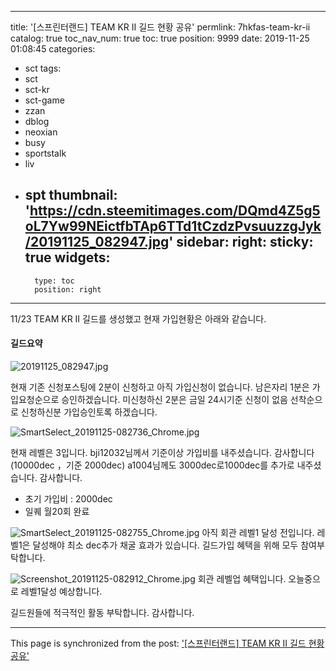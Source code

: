 
---
title: '[스프린터랜드] TEAM KR II 길드 현황 공유'
permlink: 7hkfas-team-kr-ii
catalog: true
toc_nav_num: true
toc: true
position: 9999
date: 2019-11-25 01:08:45
categories:
- sct
tags:
- sct
- sct-kr
- sct-game
- zzan
- dblog
- neoxian
- busy
- sportstalk
- liv
- spt
thumbnail: 'https://cdn.steemitimages.com/DQmd4Z5g5oL7Yw99NEictfbTAp6TTd1tCzdzPvsuuzzgJyk/20191125_082947.jpg'
sidebar:
    right:
        sticky: true
widgets:
    -
        type: toc
        position: right
---


11/23 TEAM KR II 길드를 생성했고 현재
가입현황은 아래와 같습니다.


#### 길드요약
![20191125_082947.jpg](https://cdn.steemitimages.com/DQmd4Z5g5oL7Yw99NEictfbTAp6TTd1tCzdzPvsuuzzgJyk/20191125_082947.jpg)

현재 기존 신청포스팅에 2분이 신청하고 아직
가입신청이 없습니다.
남은자리 1분은 가입요청순으로 승인하겠습니다.
미신청하신 2분은 금일 24시기준 신청이 없음
선착순으로 신청하신분 가입승인토록 하겠습니다.

![SmartSelect_20191125-082736_Chrome.jpg](https://cdn.steemitimages.com/DQmYhb2K79P4nCf9UHa9kg9knKFH5kMaH9DfBBZAEiBnYhG/SmartSelect_20191125-082736_Chrome.jpg)

현재 레벨은 3입니다.
bji12032님께서 기준이상 가입비를 내주셨습니다.
감사합니다(10000dec ，기준 2000dec)
a1004님께도 3000dec로1000dec를 추가로
내주셨습니다. 감사합니다.
- 초기 가입비 : 2000dec
- 일퀘 월20회 완료

![SmartSelect_20191125-082755_Chrome.jpg](https://cdn.steemitimages.com/DQmdT1GtXhwRs7rg55GdvvBDsKArVqC9onCL4Vyw1ukdDzC/SmartSelect_20191125-082755_Chrome.jpg)
아직 회관 레벨1 달성 전입니다.
레벨1은 달성해야 최소 dec추가 채굴
효과가 있습니다. 
길드가입 혜택을 위해 모두 참여부탁합니다.


![Screenshot_20191125-082912_Chrome.jpg](https://cdn.steemitimages.com/DQmab3cShYPzBDFQKMqVoNu6PK4GBrvmN1V356YDUdbkG8o/Screenshot_20191125-082912_Chrome.jpg)
회관 레벨업 혜택입니다.
오늘중으로 레벨1달성 예상합니다.

길드원들에 적극적인 활동 부탁합니다.
감사합니다.

- - -

This page is synchronized from the post: ['[스프린터랜드] TEAM KR II 길드 현황 공유'](https://steemit.com/@kibumh/7hkfas-team-kr-ii)
